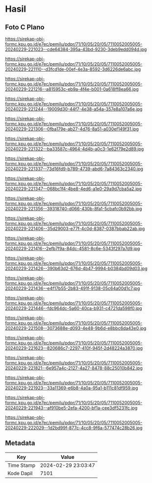 # Hasil

## Foto C Plano

https://sirekap-obj-formc.kpu.go.id/e7ec/pemilu/pdpr/71/10/05/20/05/7110052005005-20240229-221023--cde64384-395a-43bd-9230-3deb9edd094d.jpg

https://sirekap-obj-formc.kpu.go.id/e7ec/pemilu/pdpr/71/10/05/20/05/7110052005005-20240229-221110--d3fcd1de-00ef-4e3a-8592-3d6226de6abc.jpg

https://sirekap-obj-formc.kpu.go.id/e7ec/pemilu/pdpr/71/10/05/20/05/7110052005005-20240229-221216--a815953c-eb9a-4f4e-b001-0a618ff8ea66.jpg

https://sirekap-obj-formc.kpu.go.id/e7ec/pemilu/pdpr/71/10/05/20/05/7110052005005-20240229-221244--19009d30-44f7-4e38-a54a-357e8a107a6e.jpg

https://sirekap-obj-formc.kpu.go.id/e7ec/pemilu/pdpr/71/10/05/20/05/7110052005005-20240229-221306--0fba179e-ab27-4d76-8a51-a030ef149f31.jpg

https://sirekap-obj-formc.kpu.go.id/e7ec/pemilu/pdpr/71/10/05/20/05/7110052005005-20240229-221322--ba33587c-4964-4d4b-a0c3-1e62f79e2d89.jpg

https://sirekap-obj-formc.kpu.go.id/e7ec/pemilu/pdpr/71/10/05/20/05/7110052005005-20240229-221337--73d16fd9-b789-4739-abd6-7a84363c2340.jpg

https://sirekap-obj-formc.kpu.go.id/e7ec/pemilu/pdpr/71/10/05/20/05/7110052005005-20240229-221347--068bc1f4-4be8-4ed6-a1e0-29a9d7cba5a2.jpg

https://sirekap-obj-formc.kpu.go.id/e7ec/pemilu/pdpr/71/10/05/20/05/7110052005005-20240229-221356--39318740-d066-430b-8fa1-5cbafc0b92bb.jpg

https://sirekap-obj-formc.kpu.go.id/e7ec/pemilu/pdpr/71/10/05/20/05/7110052005005-20240229-221406--35d29003-e77f-4c0d-8387-0387bbab22ab.jpg

https://sirekap-obj-formc.kpu.go.id/e7ec/pemilu/pdpr/71/10/05/20/05/7110052005005-20240229-221416--2efb7f9a-84dc-4581-8c6e-5343f297a7d9.jpg

https://sirekap-obj-formc.kpu.go.id/e7ec/pemilu/pdpr/71/10/05/20/05/7110052005005-20240229-221426--390b63d2-676d-4b47-9994-b0384bd09d03.jpg

https://sirekap-obj-formc.kpu.go.id/e7ec/pemilu/pdpr/71/10/05/20/05/7110052005005-20240229-221436--e4f17b55-2b83-491f-9138-05c64a00d1c7.jpg

https://sirekap-obj-formc.kpu.go.id/e7ec/pemilu/pdpr/71/10/05/20/05/7110052005005-20240229-221446--fdc964dc-5a60-40ca-b931-c4721da598f0.jpg

https://sirekap-obj-formc.kpu.go.id/e7ec/pemilu/pdpr/71/10/05/20/05/7110052005005-20240229-221508--3073688e-d093-4e48-9b6d-e8bbc6da43e0.jpg

https://sirekap-obj-formc.kpu.go.id/e7ec/pemilu/pdpr/71/10/05/20/05/7110052005005-20240229-221623--820686c7-2297-410f-945f-2d48224a3870.jpg

https://sirekap-obj-formc.kpu.go.id/e7ec/pemilu/pdpr/71/10/05/20/05/7110052005005-20240229-221821--6e957a4c-2127-4a27-8478-88c25010b842.jpg

https://sirekap-obj-formc.kpu.go.id/e7ec/pemilu/pdpr/71/10/05/20/05/7110052005005-20240229-221923--33a11369-e6b8-4a0a-95a1-b111c81df959.jpg

https://sirekap-obj-formc.kpu.go.id/e7ec/pemilu/pdpr/71/10/05/20/05/7110052005005-20240229-221943--af910be5-2efa-4200-bf1a-cee3df5231fc.jpg

https://sirekap-obj-formc.kpu.go.id/e7ec/pemilu/pdpr/71/10/05/20/05/7110052005005-20240229-222029--1d2bd99f-877c-4cc8-9f6a-577474c28b26.jpg


## Metadata

| Key        | Value               |
| ---------- | ------------------- |
| Time Stamp | 2024-02-29 23:03:47 |
| Kode Dapil | 7101                |



